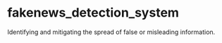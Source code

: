 # fakenews_detection_system
Identifying and mitigating the spread of false or misleading information.
